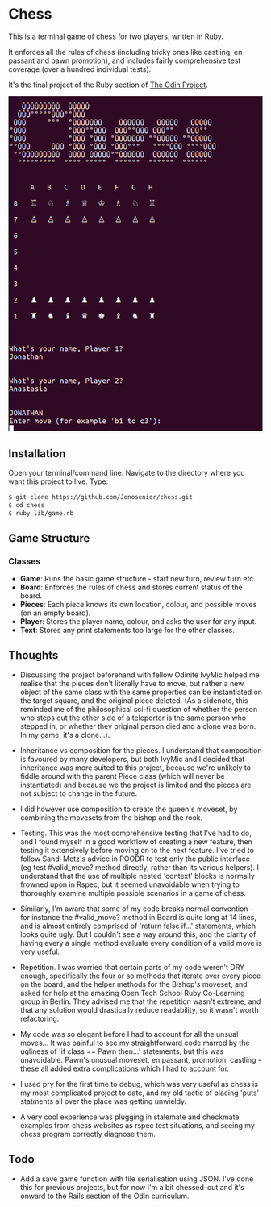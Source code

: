# Chess

This is a terminal game of chess for two players, written in Ruby.

It enforces all the rules of chess (including tricky ones like castling, en passant and pawn promotion), and includes fairly comprehensive test coverage (over a hundred individual tests).

It's the final project of the Ruby section of [The Odin Project](https://www.theodinproject.com/courses/ruby-programming/lessons/ruby-final-project).

![Screenshot](images/chess_opening.png)

## Installation

Open your terminal/command line. Navigate to the directory where you want this project to live. Type:
```
$ git clone https://github.com/Jonosenior/chess.git
$ cd chess
$ ruby lib/game.rb
```

## Game Structure
### Classes
  * **Game**: Runs the basic game structure - start new turn, review turn etc.
  * **Board**: Enforces the rules of chess and stores current status of the board.
  * **Pieces**: Each piece knows its own location, colour, and possible moves (on an empty board).
  * **Player**: Stores the player name, colour, and asks the user for any input.
  * **Text**: Stores any print statements too large for the other classes.

## Thoughts

  * Discussing the project beforehand with fellow Odinite IvyMic helped me realise that the pieces don't literally have to move, but rather a new object of the same class with the same properties can be instantiated on the target square, and the original piece deleted. (As a sidenote, this reminded me of the philosophical sci-fi question of whether the person who steps out the other side of a teleporter is the same person who stepped in, or whether they original person died and a clone was born. In my game, it's a clone...).

  * Inheritance vs composition for the pieces. I understand that composition is favoured by many developers, but both IvyMic and I decided that inheritance was more suited to this project, because we're unlikely to fiddle around with the parent Piece class (which will never be instantiated) and because we the project is limited and the pieces are not subject to change in the future.

  * I did however use composition to create the queen's moveset, by combining the movesets from the bishop and the rook.

  * Testing. This was the most comprehensive testing that I've had to do, and I found myself in a good workflow of creating a new feature, then testing it extensively before moving on to the next feature. I've tried to follow Sandi Metz's advice in POODR to test only the public interface (eg test #valid_move? method directly, rather than its various helpers). I understand that the use of multiple nested 'context' blocks is normally frowned upon in Rspec, but it seemed unavoidable when trying to thoroughly examine multiple possible scenarios in a game of chess.

  * Similarly, I'm aware that some of my code breaks normal convention - for instance the #valid_move? method in Board is quite long at 14 lines, and is almost entirely comprised of 'return false if...' statements, which looks quite ugly. But I couldn't see a way around this, and the clarity of having every a single method evaluate every condition of a valid move is very useful.

  * Repetition. I was worried that certain parts of my code weren't DRY enough, specifically the four or so methods that iterate over every piece on the board, and the helper methods for the Bishop's moveset, and asked for help at the amazing Open Tech School Ruby Co-Learning group in Berlin. They advised me that the repetition wasn't extreme, and that any solution would drastically reduce readability, so it wasn't worth refactoring.

  * My code was so elegant before I had to account for all the unsual moves... It was painful to see my straightforward code marred by the ugliness of 'if class == Pawn then...' statements, but this was unavoidable. Pawn's unusual moveset, en passant, promotion, castling - these all added extra complications which I had to account for.

  * I used pry for the first time to debug, which was very useful as chess is my most complicated project to date, and my old tactic of placing 'puts' statments all over the place was getting unwieldy.

  * A very cool experience was plugging in stalemate and checkmate examples from chess websites as rspec test situations, and seeing my chess program correctly diagnose them.

## Todo

  * Add a save game function with file serialisation using JSON. I've done this for previous projects, but for now I'm a bit chessed-out and it's onward to the Rails section of the Odin curriculum.
